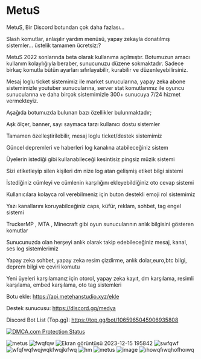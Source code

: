 # MetuS
MetuS, Bir Discord botundan çok daha fazlası...

Slash komutlar, anlaşılır yardım menüsü, yapay zekayla donatılmış sistemler... üstelik tamamen ücretsiz:?

MetuS 2022 sonlarında beta olarak kullanıma açılmıştır. Botumuzun amacı kullanım kolaylığıyla beraber, sunucunuzu düzene sokmaktadır. Sadece birkaç komutla bütün ayarları sıfırlayabilir, kurabilir ve düzenleyebilirsiniz. 

Mesaj loglu ticket sistemimiz ile market sunucularına, yapay zeka abone sistemimizle youtuber sunucularına, server stat komutlarımız ile oyuncu sunucularına ve daha birçok sistemimizle 300+ sunucuya 7/24 hizmet vermekteyiz. 

Aşağıda botumuzda bulunan bazı özellikler bulunmaktadır;

Aşk ölçer, banner, sayı saymaca tarzı kullanıcı dostu sistemler

Tamamen özelleştirilebilir, mesaj loglu ticket/destek sistemimiz

Güncel depremleri ve haberleri log kanalına atabileceğiniz sistem

Üyelerin istediği gibi kullanabileceği kesintisiz pingsiz müzik sistemi

Sizi etiketleyip silen kişileri dm nize log atan gelişmiş etiket bilgi sistemi

İstediğiniz cümleyi ve cümlenin karşılığını ekleyebildiğiniz oto cevap sistemi

Kullanıcılara kolayca rol verebilmeniz için buton destekli emoji rol sistemimiz

Yazı kanallarını koruyabilceğiniz caps, küfür, reklam, sohbet, tag engel sistemi

TruckerMP , MTA , Minecraft gibi oyun sunucularının anlık bilgisini gösteren komutlar

Sunucunuzda olan herşeyi anlık olarak takip edebileceğiniz mesaj, kanal, ses log sistemlerimiz

Yapay zeka sohbet, yapay zeka resim çizdirme, anlık dolar,euro,btc bilgi, deprem bilgi ve çeviri komutu

Yeni üyeleri karşılamanız için otorol, yapay zeka kayıt, dm karşılama, resimli karşılama, embed karşılama, oto tag sistemleri


Botu ekle: https://api.metehanstudio.xyz/ekle

Destek sunucusu: https://discord.gg/medya

Discord Bot List (Top.gg): https://top.gg/bot/1065965045906935808

<a href="[https://www.dmca.com/Protection/Status.aspx?id=de99eec1-aae1-4796-b6d4-ab07b20dbc21&refurl=https://github.com/Metukan/MetuS](https://www.dmca.com/Protection/Status.aspx?id=de99eec1-aae1-4796-b6d4-ab07b20dbc21&refurl=https%3a%2f%2fgithub.com%2fMetukan%2fMetuS&rlo=true)" title="DMCA.com Protection Status" class="dmca-badge"> <img src ="https://images.dmca.com/Badges/dmca_protected_sml_120n.png?ID=de99eec1-aae1-4796-b6d4-ab07b20dbc21"  alt="DMCA.com Protection Status" /></a> 

![metus](https://github.com/Metukan/MetuS/assets/119117608/17477f4a-a572-43de-b617-5017de48ec4a)
![fwqfqw](https://github.com/Metukan/MetuS/assets/119117608/578ea3ff-e383-4e4c-a127-5d857c1af580)
![Ekran görüntüsü 2023-12-15 195842](https://github.com/Metukan/MetuS/assets/119117608/41bbb6a2-365f-49dd-a89e-5843832f8b97)
![swfqwf](https://github.com/Metukan/MetuS/assets/119117608/9fa94272-cbaf-40ef-9c3f-9b2f1e691eab)
![wfqfwqfwqjwqkfwqjkıfwq](https://github.com/Metukan/MetuS/assets/119117608/4ea3a2e4-e607-4820-a267-9260a02615da)
![hm](https://github.com/Metukan/MetuS/assets/119117608/fd41220a-b981-4703-8d33-7c829753a4a8)
![metus](https://github.com/Metukan/MetuS/assets/119117608/e94b1f4b-3b9b-40ef-97d7-b66d58c7afe4)
![image](https://github.com/Metukan/MetuS/assets/119117608/45a34cdb-3d6a-42bf-a937-952733f20415)
![ıhowqfıwqhofhoıwq](https://github.com/Metukan/MetuS/assets/119117608/7a66df70-78b5-43c4-8302-dfc718392add)
